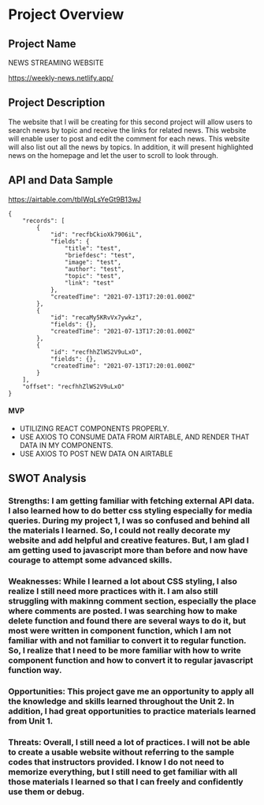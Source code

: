 # Project Overview

## Project Name

NEWS STREAMING WEBSITE

https://weekly-news.netlify.app/

## Project Description

The website that I will be creating for this second project will allow users to search news by topic and receive the links for related news. This website will enable user to post and edit the comment for each news. This website will also list out all the news by topics. In addition, it will present highlighted news on the homepage and let the user to scroll to look through.


## API and Data Sample

https://airtable.com/tblWqLsYeGt9B13wJ

```
{
    "records": [
        {
            "id": "recfbCkioXk7906iL",
            "fields": {
                "title": "test",
                "briefdesc": "test",
                "image": "test",
                "author": "test",
                "topic": "test",
                "link": "test"
            },
            "createdTime": "2021-07-13T17:20:01.000Z"
        },
        {
            "id": "recaMy5KRvVx7ywkz",
            "fields": {},
            "createdTime": "2021-07-13T17:20:01.000Z"
        },
        {
            "id": "recfhhZlWS2V9uLxO",
            "fields": {},
            "createdTime": "2021-07-13T17:20:01.000Z"
        }
    ],
    "offset": "recfhhZlWS2V9uLxO"
}
```

#### MVP

- UTILIZING REACT COMPONENTS PROPERLY.
- USE AXIOS TO CONSUME DATA FROM AIRTABLE, AND RENDER THAT DATA IN MY COMPONENTS.
- USE AXIOS TO POST NEW DATA ON AIRTABLE


## SWOT Analysis

### Strengths: I am getting familiar with fetching external API data. I also learned how to do better css styling especially for media queries. During my project 1, I was so confused and behind all the materials I learned. So, I could not really decorate my website and add helpful and creative features. But, I am glad I am getting used to javascript more than before and now have courage to attempt some advanced skills.


### Weaknesses: While I learned a lot about CSS styling, I also realize I still need more practices with it. I am also still struggling with makinng comment section, especially the place where comments are posted. I was searching how to make delete function and found there are several ways to do it, but most were written in component function, which I am not familiar with and not familiar to convert it to regular function. So, I realize that I need to be more familiar with how to write component function and how to convert it to regular javascript function way.

### Opportunities: This project gave me an opportunity to apply all the knowledge and skills learned throughout the Unit 2. In addition, I had great opportunities to practice materials learned from Unit 1.

### Threats: Overall, I still need a lot of practices. I will not be able to create a usable website without referring to the sample codes that instructors provided. I know I do not need to memorize everything, but I still need to get familiar with all those materials I learned so that I can freely and confidently use them or debug.

